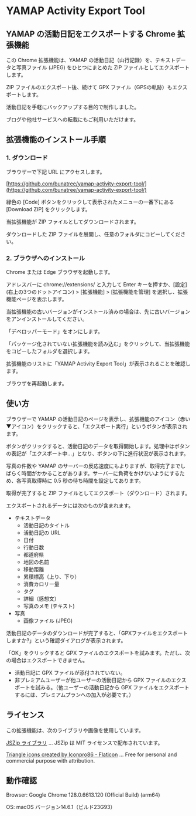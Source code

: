 # YAMAP Activity Export Tool
## YAMAP の活動日記をエクスポートする Chrome 拡張機能

この Chrome 拡張機能は、YAMAP の活動日記（山行記録）を、テキストデータと写真ファイル (JPEG) をひとつにまとめた ZIP ファイルとしてエクスポートします。

ZIP ファイルのエクスポート後、続けて GPX ファイル（GPSの軌跡）もエクスポートします。

活動日記を手軽にバックアップする目的で制作しました。

ブログや他社サービスへの転載にもご利用いただけます。

## 拡張機能のインストール手順

### 1. ダウンロード

ブラウザーで下記 URL にアクセスします。

[https://github.com/bunatree/yamap-activity-export-tool/](https://github.com/bunatree/yamap-activity-export-tool/)

緑色の [Code] ボタンをクリックして表示されたメニューの一番下にある [Download ZIP] をクリックします。

当拡張機能が ZIP ファイルとしてダウンロードされます。

ダウンロードした ZIP ファイルを展開し、任意のフォルダにコピーしてください。

### 2. ブラウザへのインストール

Chrome または Edge ブラウザを起動します。

アドレスバーに chrome://extensions/ と入力して Enter キーを押すか、[設定] (右上の3つのドットアイコン) > [拡張機能] > [拡張機能を管理] を選択し、拡張機能ページを表示します。

当拡張機能の古いバージョンがインストール済みの場合は、先に古いバージョンをアンインストールしてください。

「デベロッパーモード」をオンにします。

「パッケージ化されていない拡張機能を読み込む」をクリックして、当拡張機能をコピーしたフォルダを選択します。

拡張機能のリストに「YAMAP Activity Export Tool」が表示されることを確認します。

ブラウザを再起動します。

## 使い方

ブラウザーで YAMAP の活動日記のページを表示し、拡張機能のアイコン（赤い▼アイコン）をクリックすると、「エクスポート実行」というボタンが表示されます。

ボタンがクリックすると、活動日記のデータを取得開始します。処理中はボタンの表記が「エクスポート中...」となり、ボタンの下に進行状況が表示されます。

写真の件数や YAMAP のサーバーの反応速度にもよりますが、取得完了までしばらく時間がかかることがあります。サーバーに負荷をかけないようにするため、各写真取得時に 0.5 秒の待ち時間を設定してあります。

取得が完了すると ZIP ファイルとしてエクスポート（ダウンロード）されます。

エクスポートされるデータには次のものが含まれます。

- テキストデータ
  - 活動日記のタイトル
  - 活動日記の URL
  - 日付
  - 行動日数
  - 都道府県
  - 地図の名前
  - 移動距離
  - 累積標高（上り、下り）
  - 消費カロリー量
  - タグ
  - 詳細（感想文）
  - 写真のメモ (テキスト)
- 写真
  - 画像ファイル (JPEG)

活動日記のデータのダウンロードが完了すると、「GPXファイルをエクスポートしますか?」という確認ダイアログが表示されます。

「OK」をクリックすると GPX ファイルのエクスポートを試みます。ただし、次の場合はエクスポートできません。

- 活動日記に GPX ファイルが添付されていない。
- 非プレミアムユーザーが他ユーザーの活動日記から GPX ファイルのエクスポートを試みる。（他ユーザーの活動日記から GPX ファイルをエクスポートするには、プレミアムプランへの加入が必要です。）

## ライセンス

この拡張機能は、次のライブラリや画像を使用しています。

[JSZip ライブラリ](https://stuk.github.io/jszip/ "JSZip") … JSZip は MIT ライセンスで配布されています。

[Triangle icons created by Iconpro86 - Flaticon](https://www.flaticon.com/free-icons/triangle "triangle icons") … Free for personal and commercial purpose with attribution.

## 動作確認

Browser: Google Chrome 128.0.6613.120 (Official Build) (arm64)

OS: macOS バージョン14.6.1（ビルド23G93）

